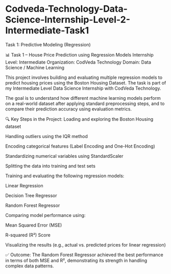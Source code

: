 # Codveda-Technology-Data-Science-Internship-Level-2-Intermediate-Task1
 Task 1: Predictive Modeling  (Regression)
 
📊 Task 1 – House Price Prediction using Regression Models
Internship Level: Intermediate
Organization: CodVeda Technology
Domain: Data Science / Machine Learning

This project involves building and evaluating multiple regression models to predict housing prices using the Boston Housing Dataset. The task is part of my Intermediate Level Data Science Internship with CodVeda Technology.

The goal is to understand how different machine learning models perform on a real-world dataset after applying standard preprocessing steps, and to compare their prediction accuracy using evaluation metrics.

🔍 Key Steps in the Project:
Loading and exploring the Boston Housing dataset

Handling outliers using the IQR method

Encoding categorical features (Label Encoding and One-Hot Encoding)

Standardizing numerical variables using StandardScaler

Splitting the data into training and test sets

Training and evaluating the following regression models:

Linear Regression

Decision Tree Regressor

Random Forest Regressor

Comparing model performance using:

Mean Squared Error (MSE)

R-squared (R²) Score

Visualizing the results (e.g., actual vs. predicted prices for linear regression)

✅ Outcome:
The Random Forest Regressor achieved the best performance in terms of both MSE and R², demonstrating its strength in handling complex data patterns.
